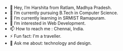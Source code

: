 - 👋 Hey, I’m Harshita from Ratlam, Madhya Pradesh.
- 👀 I’m currently pursuing B.Tech in Computer Science.
- 🌱 I’m currently learning in SRMIST Ramapuram.
- 💞️ I’m interested in Web Development.
- 📫 How to reach me : Chennai, India.
- ⚡ Fun fact: I'm a traveller.
- 💬 Ask me about: technology and design.


<!--
**Harshita3112/Harshita3112** is a ✨ _special_ ✨ repository because its `README.md` (this file) appears on your GitHub profile.

Here are some ideas to get you started:

- 🔭 I’m currently working on ...
- 🌱 I’m currently learning ...
- 👯 I’m looking to collaborate on ...
- 🤔 I’m looking for help with ...
- 💬 Ask me about ...
- 📫 How to reach me: ...
- 😄 Pronouns: ...
- ⚡ Fun fact: ...
-->
